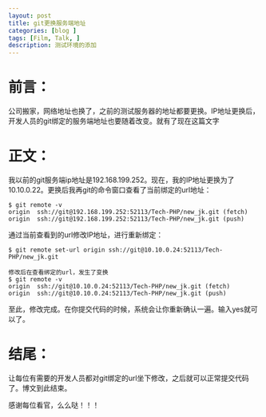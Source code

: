 ```yaml
---
layout: post
title: git更换服务端地址
categories: [blog ]
tags: [Film, Talk, ]
description: 测试环境的添加
---	   
```

	   
# 前言：
	
  公司搬家，网络地址也换了，之前的测试服务器的地址都要更换。IP地址更换后，开发人员的git绑定的服务端地址也要随着改变。就有了现在这篇文字

# 正文：

  我以前的git服务端ip地址是192.168.199.252。现在，我的IP地址更换为了10.10.0.22。更换后我再git的命令窗口查看了当前绑定的url地址：
	
	
	$ git remote -v
	origin  ssh://git@192.168.199.252:52113/Tech-PHP/new_jk.git (fetch)
	origin  ssh://git@192.168.199.252:52113/Tech-PHP/new_jk.git (push)
	

通过当前查看到的url修改IP地址，进行重新绑定：

	$ git remote set-url origin ssh://git@10.10.0.24:52113/Tech-PHP/new_jk.git

	修改后在查看绑定的url，发生了变换
	$ git remote -v
	origin  ssh://git@10.10.0.24:52113/Tech-PHP/new_jk.git (fetch)
	origin  ssh://git@10.10.0.24:52113/Tech-PHP/new_jk.git (push)

  至此，修改完成。在你提交代码的时候，系统会让你重新确认一遍。输入yes就可以了。


# 结尾：
	
  让每位有需要的开发人员都对git绑定的url坐下修改，之后就可以正常提交代码了。博文到此结束。

  感谢每位看官，么么哒！！！

  